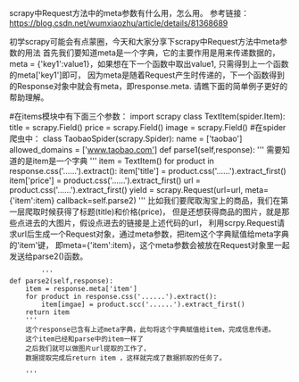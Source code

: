 scrapy中Request方法中的meta参数有什么用，怎么用。
参考链接：https://blog.csdn.net/wumxiaozhu/article/details/81368689

初学scrapy可能会有点蒙圈，今天和大家分享下scrapy中Request方法中meta参数的用法
首先我们要知道meta是一个字典，它的主要作用是用来传递数据的，meta = {'key1':value1}，如果想在下一个函数中取出value1, 只需得到上一个函数的meta['key1']即可， 因为meta是随着Request产生时传递的，下一个函数得到的Response对象中就会有meta，即response.meta.
请瞧下面的简单例子更好的帮助理解。

#在items模块中有下面三个参数：
import scrapy
class TextItem(spider.Item):
    title = scrapy.Field()
    price = scrapy.Field()
    image = scrapy.Field()
#在spider爬虫中：
class TaobaoSpider(scrapy.Spider):
    name = ['taobao']
    allowed_domains = ['www.taobao.com']
    def parse1(self,response):
        '''
        需要知道的是item是一个字典
        '''
        item = TextItem()
        for product in response.css('......').extract():
            item['title'] = product.css('......').extract_first()
            item['price'] = product.css('......').extract_first()
            url = product.css('......').extract_first()
            yield = scrapy.Request(url=url, meta={'item':item} callback=self.parse2)
            '''
            比如我们要爬取淘宝上的商品，我们在第一层爬取时候获得了标题(title)和价格(price)，
            但是还想获得商品的图片，就是那些点进去的大图片，假设点进去的链接是上述代码的url，
            利用scrpy.Request请求url后生成一个Request对象，通过meta参数，把item这个字典赋值给meta字典的'item'键，
            即meta={'item':item}，这个meta参数会被放在Request对象里一起发送给parse2()函数。

            '''
    def parse2(self,response):
        item = response.meta['item']
        for product in response.css('......').extract():
            item[imgae] = product.scc('......').extract_first()
        return item
        '''
        这个response已含有上述meta字典，此句将这个字典赋值给item，完成信息传递。
        这个item已经和parse中的item一样了
        之后我们就可以做图片url提取的工作了，
        数据提取完成后return item ，这样就完成了数据抓取的任务了。

        '''



